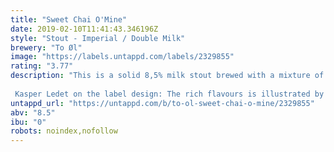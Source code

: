 ```yaml
---
title: "Sweet Chai O'Mine"
date: 2019-02-10T11:41:43.346196Z
style: "Stout - Imperial / Double Milk"
brewery: "To Øl"
image: "https://labels.untappd.com/labels/2329855"
rating: "3.77"
description: "This is a solid 8,5% milk stout brewed with a mixture of traditional chai ingredients; ginger, cardamom, cinnamon & star anise. Rich flavours for an exceptional beer – a Scandic take on the Far East. We like to call it a Chai Stout.  Kasper Ledet on the label design: The rich flavours is illustrated by colours organised in a spreadsheet. It is abstract painting in Excel."
untappd_url: "https://untappd.com/b/to-ol-sweet-chai-o-mine/2329855"
abv: "8.5"
ibu: "0"
robots: noindex,nofollow
---
```

